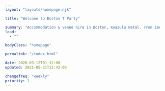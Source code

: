 ```yaml
---
layout: "layouts/homepage.njk"

title: "Welcome to Boston T Party"

summary: "Accommodation & venue hire in Boston, Kwazulu Natal. From individual leisure guests to groups, backpackers, campers, bikers & hikers, birthday celebrations and bull's parties, we invite you to come and enjoy our beautiful surroundings and relaxing atmosphere."
lead:
  - ""

bodyClass: "homepage"

permalink: "/index.html"

date: 2020-09-12T01:12:00
updated: 2021-05-21T23:43:00

changefreq: "weekly"
priority: 1
---
```

